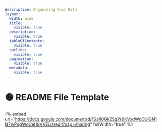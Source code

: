 ```yaml
---
description: Organizing Your Data
layout:
  width: wide
  title:
    visible: true
  description:
    visible: true
  tableOfContents:
    visible: true
  outline:
    visible: true
  pagination:
    visible: true
  metadata:
    visible: true
---
```


# 🟢 README File Template

{% embed url="https://docs.google.com/document/d/1SJR0GkZSgYr9KVxdWcCUlGN1N7wPqqWoCeI19VVEjJs/edit?usp=sharing" fullWidth="true" %}
